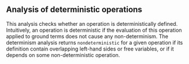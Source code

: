 Analysis of deterministic operations
------------------------------------

This analysis checks whether an operation is deterministically defined.
Intuitively, an operation is deterministic if the evaluation of
this operation applied to ground terms does not cause any non-determinism.
The determinism analysis returns `nondeterministic` for a given operation
if its definition contain overlapping left-hand sides or free variables,
or if it depends on some non-deterministic operation.
